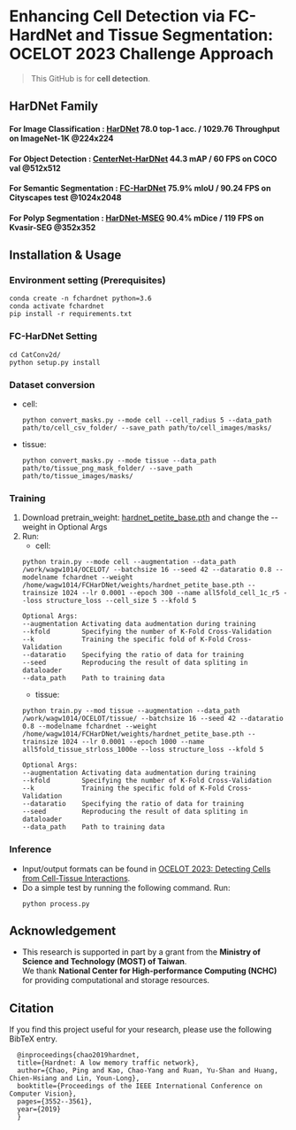 # Enhancing Cell Detection via FC-HardNet and Tissue Segmentation: OCELOT 2023 Challenge Approach

> This GitHub is for **cell detection**.

## HarDNet Family
#### For Image Classification : [HarDNet](https://github.com/PingoLH/Pytorch-HarDNet) 78.0 top-1 acc. / 1029.76 Throughput on ImageNet-1K @224x224
#### For Object Detection : [CenterNet-HarDNet](https://github.com/PingoLH/CenterNet-HarDNet) 44.3 mAP / 60 FPS on COCO val @512x512
#### For Semantic Segmentation : [FC-HarDNet](https://github.com/PingoLH/FCHarDNet)  75.9% mIoU / 90.24 FPS on Cityscapes test @1024x2048
#### For Polyp Segmentation : [HarDNet-MSEG](https://github.com/james128333/HarDNet-MSEG) 90.4% mDice / 119 FPS on Kvasir-SEG @352x352


## Installation & Usage
### Environment setting (Prerequisites)
```
conda create -n fchardnet python=3.6
conda activate fchardnet
pip install -r requirements.txt
```

### FC-HarDNet Setting
```
cd CatConv2d/
python setup.py install
```

### Dataset conversion
- cell:
    ```
    python convert_masks.py --mode cell --cell_radius 5 --data_path path/to/cell_csv_folder/ --save_path path/to/cell_images/masks/
    ```
- tissue:
    ```
    python convert_masks.py --mode tissue --data_path path/to/tissue_png_mask_folder/ --save_path path/to/tissue_images/masks/
    ```

### Training

1. Download pretrain_weight: [hardnet_petite_base.pth](https://github.com/PingoLH/FCHarDNet/tree/master/weights) and change the --weight in Optional Args
2. Run:
    - cell:
    ```
    python train.py --mode cell --augmentation --data_path /work/wagw1014/OCELOT/ --batchsize 16 --seed 42 --dataratio 0.8 --modelname fchardnet --weight /home/wagw1014/FCHarDNet/weights/hardnet_petite_base.pth --trainsize 1024 --lr 0.0001 --epoch 300 --name all5fold_cell_1c_r5 --loss structure_loss --cell_size 5 --kfold 5

    Optional Args:
    --augmentation Activating data audmentation during training
    --kfold        Specifying the number of K-Fold Cross-Validation
    --k            Training the specific fold of K-Fold Cross-Validation
    --dataratio    Specifying the ratio of data for training
    --seed         Reproducing the result of data spliting in dataloader
    --data_path    Path to training data
    ```
    - tissue:
    ```
    python train.py --mod tissue --augmentation --data_path /work/wagw1014/OCELOT/tissue/ --batchsize 16 --seed 42 --dataratio 0.8 --modelname fchardnet --weight /home/wagw1014/FCHarDNet/weights/hardnet_petite_base.pth --trainsize 1024 --lr 0.0001 --epoch 1000 --name all5fold_tissue_strloss_1000e --loss structure_loss --kfold 5

    Optional Args:
    --augmentation Activating data audmentation during training
    --kfold        Specifying the number of K-Fold Cross-Validation
    --k            Training the specific fold of K-Fold Cross-Validation
    --dataratio    Specifying the ratio of data for training
    --seed         Reproducing the result of data spliting in dataloader
    --data_path    Path to training data
    ```

### Inference
- Input/output formats can be found in [OCELOT 2023: Detecting Cells from Cell-Tissue Interactions](https://github.com/lunit-io/ocelot23algo/tree/main).
- Do a simple test by running the following command. 
    Run:
    ```
    python process.py
    ```

## Acknowledgement
- This research is supported in part by a grant from the **Ministry of Science and Technology (MOST) of Taiwan**.   
We thank **National Center for High-performance Computing (NCHC)** for providing computational and storage resources.        

## Citation
If you find this project useful for your research, please use the following BibTeX entry.
```
  @inproceedings{chao2019hardnet,
  title={Hardnet: A low memory traffic network},
  author={Chao, Ping and Kao, Chao-Yang and Ruan, Yu-Shan and Huang, Chien-Hsiang and Lin, Youn-Long},
  booktitle={Proceedings of the IEEE International Conference on Computer Vision},
  pages={3552--3561},
  year={2019}
  }
```